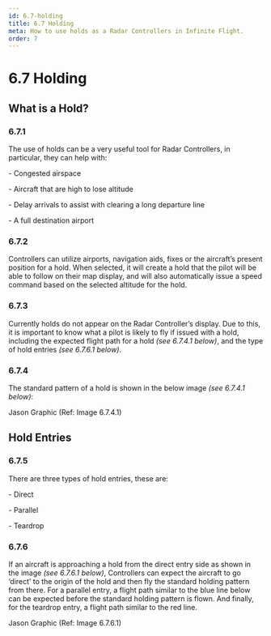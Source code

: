 ```yaml
---
id: 6.7-holding
title: 6.7 Holding
meta: How to use holds as a Radar Controllers in Infinite Flight.
order: 7
---
```


# 6.7 Holding



## What is a Hold?

### 6.7.1    

The use of holds can be a very useful tool for Radar Controllers, in particular, they can help with:

 

\-    Congested airspace

\-    Aircraft that are high to lose altitude

\-    Delay arrivals to assist with clearing a long departure line

\-    A full destination airport

 

### 6.7.2 

Controllers can utilize airports, navigation aids, fixes or the aircraft’s present position for a hold. When selected, it will create a hold that the pilot will be able to follow on their map display, and will also automatically issue a speed command based on the selected altitude for the hold.



### 6.7.3 

Currently holds do not appear on the Radar Controller’s display. Due to this, it is important to know what a pilot is likely to fly if issued with a hold, including the expected flight path for a hold *(see 6.7.4.1 below)*, and the type of hold entries *(see 6.7.6.1 below)*.

 

### 6.7.4

The standard pattern of a hold is shown in the below image *(see 6.7.4.1 below)*:



Jason Graphic (Ref: Image 6.7.4.1)

 

## Hold Entries

### 6.7.5  

There are three types of hold entries, these are:

 

\-    Direct

\-    Parallel

\-    Teardrop

 

### 6.7.6

If an aircraft is approaching a hold from the direct entry side as shown in the image *(see 6.7.6.1 below)*, Controllers can expect the aircraft to go ‘direct’ to the origin of the hold and then fly the standard holding pattern from there. For a parallel entry, a flight path similar to the blue line below can be expected before the standard holding pattern is flown. And finally, for the teardrop entry, a flight path similar to the red line.



Jason Graphic (Ref: Image 6.7.6.1)
